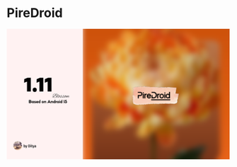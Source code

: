 # PireDroid

<img src="https://raw.githubusercontent.com/Dityay/PireDroid/refs/heads/main/Untitled4.png"/>

